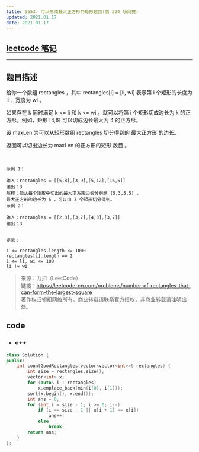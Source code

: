 ```yaml
---
title: 5653. 可以形成最大正方形的矩形数目(第 224 场周赛)
updated: 2021.01.17  
date: 2021.01.17  
---
```


## [leetcode 笔记](https://lzyprime.github.io/leetcode/leetcode)

---

## 题目描述

给你一个数组 rectangles ，其中 rectangles[i] = [li, wi] 表示第 i 个矩形的长度为 li 、宽度为 wi 。

如果存在 k 同时满足 k <= li 和 k <= wi ，就可以将第 i 个矩形切成边长为 k 的正方形。例如，矩形 [4,6] 可以切成边长最大为 4 的正方形。

设 maxLen 为可以从矩形数组 rectangles 切分得到的 最大正方形 的边长。

返回可以切出边长为 maxLen 的正方形的矩形 数目 。

 
```
示例 1：

输入：rectangles = [[5,8],[3,9],[5,12],[16,5]]
输出：3
解释：能从每个矩形中切出的最大正方形边长分别是 [5,3,5,5] 。
最大正方形的边长为 5 ，可以由 3 个矩形切分得到。
示例 2：

输入：rectangles = [[2,3],[3,7],[4,3],[3,7]]
输出：3
 

提示：

1 <= rectangles.length <= 1000
rectangles[i].length == 2
1 <= li, wi <= 109
li != wi
```

> 来源：力扣（LeetCode）  
> 链接：https://leetcode-cn.com/problems/number-of-rectangles-that-can-form-the-largest-square  
> 著作权归领扣网络所有。商业转载请联系官方授权，非商业转载请注明出处。

## code

- ### c++

```c++
class Solution {
public:
    int countGoodRectangles(vector<vector<int>>& rectangles) {
        int size = rectangles.size();
        vector<int> x;
        for (auto& i : rectangles)
            x.emplace_back(min(i[0], i[1]));
        sort(x.begin(), x.end());
        int ans = 0;
        for (int i = size - 1; i >= 0; i--)
            if (i == size - 1 || x[i + 1] == x[i])
                ans++;
            else
                break;
        return ans;
    }
};
```
